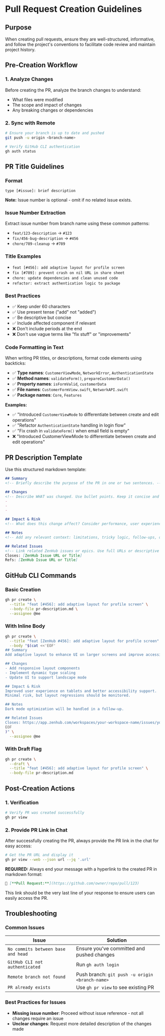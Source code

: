 # Pull Request Creation Guidelines

## **Purpose**

When creating pull requests, ensure they are well-structured, informative, and follow the project's conventions to facilitate code review and maintain project history.

## **Pre-Creation Workflow**

### **1. Analyze Changes**
Before creating the PR, analyze the branch changes to understand:
- What files were modified
- The scope and impact of changes
- Any breaking changes or dependencies

### **2. Sync with Remote**
```bash
# Ensure your branch is up to date and pushed
git push -u origin <branch-name>

# Verify GitHub CLI authentication
gh auth status
```

## **PR Title Guidelines**

### **Format**

```
type [#issue]: brief description
```

**Note:** Issue number is optional - omit if no related issue exists.

### **Issue Number Extraction**
Extract issue number from branch name using these common patterns:
- `feat/123-description` → `#123`
- `fix/456-bug-description` → `#456`
- `chore/789-cleanup` → `#789`

### **Title Examples**
- `feat [#456]: add adaptive layout for profile screen`
- `fix [#789]: prevent crash on nil URL in share sheet`
- `chore: update dependencies and clean unused code`
- `refactor: extract authentication logic to package`

### **Best Practices**
- ✅ Keep under 60 characters
- ✅ Use present tense ("add" not "added")
- ✅ Be descriptive but concise
- ✅ Include affected component if relevant
- ❌ Don't include periods at the end
- ❌ Don't use vague terms like "fix stuff" or "improvements"

### **Code Formatting in Text**
When writing PR titles, or descriptions, format code elements using backticks:

- ✅ **Type names**: `CustomerViewMode`, `NetworkError`, `AuthenticationState`
- ✅ **Method names**: `validateForm()`, `prepareCustomerData()`
- ✅ **Property names**: `isFormValid`, `customerData`
- ✅ **File names**: `CustomerFormView.swift`, `NetworkAPI.swift`
- ✅ **Package names**: `Core`, `Features`

**Examples:**
- ✅ "Introduced `CustomerViewMode` to differentiate between create and edit operations"
- ✅ "Refactor `AuthenticationState` handling in login flow"
- ✅ "Fix crash in `validateForm()` when email field is empty"
- ❌ "Introduced CustomerViewMode to differentiate between create and edit operations"

## **PR Description Template**

Use this structured markdown template:

```markdown
## Summary
<!-- Briefly describe the purpose of the PR in one or two sentences. -->

## Changes
<!-- Describe WHAT was changed. Use bullet points. Keep it concise and high-level. -->
- 
- 
- 

## Impact & Risk
<!-- What does this change affect? Consider performance, user experience, reliability, or developer experience. Mention any risks or areas to watch. -->

## Notes
<!-- Add any relevant context: limitations, tricky logic, follow-ups, or things to double-check. -->

## Related Issues
<!-- Link related ZenHub issues or epics. Use full URLs or descriptive references. -->
Closes: [ZenHub Issue URL or Title]  
Refs: [ZenHub Issue URL or Title]
```

## **GitHub CLI Commands**

### **Basic Creation**
```bash
gh pr create \
  --title "feat [#456]: add adaptive layout for profile screen" \
  --body-file pr-description.md \
  --assignee @me
```

### **With Inline Body**
```bash
gh pr create \
  --title "feat [ZenHub #456]: add adaptive layout for profile screen" \
  --body "$(cat <<'EOF'
## Summary
Add adaptive layout to enhance UI on larger screens and improve accessibility.

## Changes
- Add responsive layout components
- Implement dynamic type scaling
- Update UI to support landscape mode

## Impact & Risk
Improved user experience on tablets and better accessibility support.
Minimal risk, but layout regressions should be monitored.

## Notes
Dark mode optimization will be handled in a follow-up.

## Related Issues
Closes: https://app.zenhub.com/workspaces/your-workspace-name/issues/your-org/your-repo/456
EOF
)" \
  --assignee @me
```

### **With Draft Flag**
```bash
gh pr create \
  --draft \
  --title "feat [#456]: add adaptive layout for profile screen" \
  --body-file pr-description.md
```

## **Post-Creation Actions**

### **1. Verification**
```bash
# Verify PR was created successfully
gh pr view
```

### **2. Provide PR Link in Chat**
After successfully creating the PR, always provide the PR link in the chat for easy access:
```bash
# Get the PR URL and display it
gh pr view --web --json url --jq '.url'
```

**REQUIRED:** Always end your message with a hyperlink to the created PR in markdown format:
```markdown
🔗 [**Pull Request:**](https://github.com/owner/repo/pull/123)
```

This link should be the very last line of your response to ensure users can easily access the PR.

## **Troubleshooting**

### **Common Issues**

| Issue                              | Solution                                        |
| ---------------------------------- | ----------------------------------------------- |
| `No commits between base and head` | Ensure you've committed and pushed changes      |
| `GitHub CLI not authenticated`     | Run `gh auth login`                             |
| `Remote branch not found`          | Push branch: `git push -u origin <branch-name>` |
| `PR already exists`                | Use `gh pr view` to see existing PR             |

### **Best Practices for Issues**
- **Missing issue number**: Proceed without issue reference - not all changes require an issue
- **Unclear changes**: Request more detailed description of the changes made